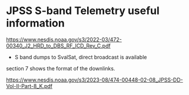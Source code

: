 # JPSS S-band Telemetry useful information

https://www.nesdis.noaa.gov/s3/2022-03/472-00340_J2_HRD_to_DBS_RF_ICD_Rev_C.pdf

- S band dumps to SvalSat, direct broadcast is available

section 7 shows the format of the downlinks.

https://www.nesdis.noaa.gov/s3/2023-08/474-00448-02-08_JPSS-DD-Vol-II-Part-8_K.pdf
